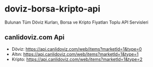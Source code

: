 # doviz-borsa-kripto-api
Bulunan Tüm Döviz Kurları, Borsa ve Kripto Fiyatları Toplu API Servisleri

## canlidoviz.com Api
- Döviz: https://api.canlidoviz.com/web/items?marketId=1&type=0
- Altın: https://api.canlidoviz.com/web/items?marketId=1&type=1
- Kripto: https://api.canlidoviz.com/web/items?marketId=1&type=2
